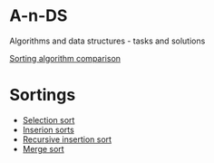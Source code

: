 A-n-DS
======

Algorithms and data structures - tasks and solutions

[Sorting algorithm comparison](http://en.wikipedia.org/wiki/Sorting_algorithm#Comparison_of_algorithms) 

# Sortings 
 - [Selection sort](https://dotnetfiddle.net/9VvsTX)
 - [Inserion sorts](https://dotnetfiddle.net/3dsifx)
 - [Recursive insertion sort](https://dotnetfiddle.net/KR5k2v)
 - [Merge sort](https://dotnetfiddle.net/pgR9rX)
